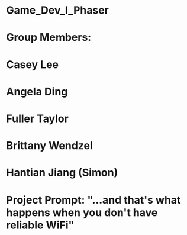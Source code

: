 # Game_Dev_I_Phaser
# 
# Group Members:
# Casey Lee
# Angela Ding
# Fuller Taylor
# Brittany Wendzel
# Hantian Jiang (Simon)
# 
# Project Prompt: "...and that's what happens when you don't have reliable WiFi"
